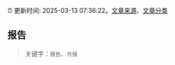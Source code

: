 :alarm_clock: 更新时间: 2025-03-13 07:36:22。[文章来源](/README.md)、[文章分类](/TAGS.md)

## 报告


> 关键字：`报告`、`月报`



